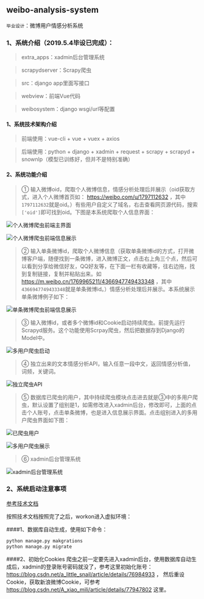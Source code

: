 ## weibo-analysis-system 
`毕业设计`：微博用户情感分析系统

### 1、系统介绍（2019.5.4毕设已完成）：

> extra_apps：xadmin后台管理系统

> scrapydserver：Scrapy爬虫

> src：django app里面写接口

> webview：前端Vue代码

> weibosystem：django wsgi/url等配置

#### 1、系统技术架构介绍

> 前端使用：vue-cli + vue + vuex + axios

> 后端使用：python + django + xadmin + request + scrapy + scrapyd + snownlp（模型已训练好，但并不是特别准确）

#### 2、系统功能介绍

> ① 输入微博oid，爬取个人微博信息，情感分析处理后并展示（oid获取方式，进入个人微博首页如： https://weibo.com/u/1797112632 ，其中`1797112632`就是oid。）有些用户自定义了域名，右击查看网页源代码，搜索`['oid']`即可找到oid。下图是本系统爬取个人信息界面：

![个人微博爬虫前端主界面](https://github.com/Superbsco/weibo-analysis-system/blob/master/pic/1.png?raw=true)

![个人微博爬虫前端信息展示](https://github.com/Superbsco/weibo-analysis-system/blob/master/pic/3.png?raw=true)

> ② 输入单条微博id，爬取个人微博信息（获取单条微博id的方式，打开微博客户端，随便找到一条微博，进入微博正文，点击右上角三个点，然后可以看到分享给微信好友，QQ好友等，在下面一栏有收藏等，往右边拖，找到复制链接，复制并粘贴出来。如 https://m.weibo.cn/1769965211/4366947749433348 ，其中`4366947749433348`就是单条微博id。）情感分析处理后并展示。本系统展示单条微博例子如下：

![单条微博爬虫前端信息展示](https://github.com/Superbsco/weibo-analysis-system/blob/master/pic/4.png?raw=true)

> ③ 输入微博id，或者多个微博id和Cookie启动持续爬虫。前提先运行Scrapyd服务。这个功能使用Scrpay爬虫，然后把数据存到Django的Model中。

![多用户爬虫启动](https://github.com/Superbsco/weibo-analysis-system/blob/master/pic/7.png?raw=true)

> ④ 独立出来的文本情感分析API，输入任意一段中文，返回情感分析值，词频，关键词。

![独立爬虫API](https://github.com/Superbsco/weibo-analysis-system/blob/master/pic/8.png?raw=true)

> ⑤ 数据库已爬虫的用户，其中持续爬虫模块点击进去就是③中的多用户爬虫，默认设置了组别是1，如需修改进入xadmin后台，修改即可，上面的点击个人账号，点击单条微博，也是进入信息展示界面。点击组别进入的多用户爬虫界面如下图：

![已爬虫用户](https://github.com/Superbsco/weibo-analysis-system/blob/master/pic/2.png?raw=true)

![多用户爬虫展示](https://github.com/Superbsco/weibo-analysis-system/blob/master/pic/5.png?raw=true)

> ⑥ xadmin后台管理系统

![xadmin后台管理系统](https://github.com/Superbsco/weibo-analysis-system/blob/master/pic/6.png?raw=true)

### 2、系统启动注意事项

[参考技术文档](https://github.com/Superbsco/weibo-analysis-system/blob/master/%E6%8A%80%E6%9C%AF%E6%96%87%E6%A1%A3%E8%AF%B4%E6%98%8E.md)

按照技术文档按照完了之后，workon进入虚拟环境：

####1、数据库自动生成，使用如下命令：

```python
python manage.py makgrations
python manage.py migrate
```

####2、初始化Cookies
爬虫之前一定要先进入xadmin后台，使用数据库自动生成后，xadmin的登录账号密码就没了，参考这里初始化账号：https://blog.csdn.net/a_little_snail/article/details/76984933 ，
然后重设Cookie，获取新浪微博Cookie，可参考 https://blog.csdn.net/A_xiao_mili/article/details/77947802 这里。




